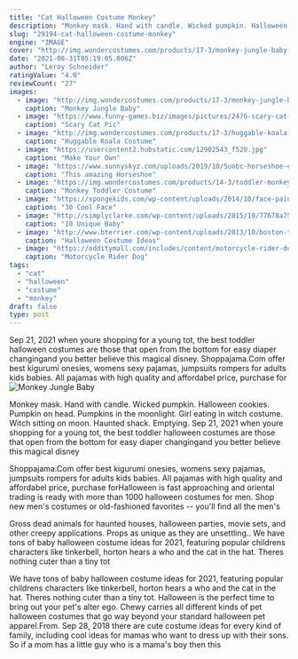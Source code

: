 ```yaml
---
title: "Cat Halloween Costume Monkey"
description: "Monkey mask. Hand with candle. Wicked pumpkin. Halloween cookies. Pumpkin on head. Pumpkins in the moonlight. Girl eating in witch costume. Witch sitting on moon. Haunted shack. Emptying"
slug: "29194-cat-halloween-costume-monkey"
engine: "IMAGE"
cover: "http://img.wondercostumes.com/products/17-3/monkey-jungle-baby-boys-costume.jpg"
date: "2021-08-31T05:19:05.006Z"
author: "Leroy Schneider"
ratingValue: "4.0"
reviewCount: "27"
images:
  - image: "http://img.wondercostumes.com/products/17-3/monkey-jungle-baby-boys-costume.jpg"
    caption: "Monkey Jungle Baby"
  - image: "https://www.funny-games.biz/images/pictures/2476-scary-cat-pic.jpg"
    caption: "Scary Cat Pic"
  - image: "http://img.wondercostumes.com/products/17-3/huggable-koala-costume.jpg"
    caption: "Huggable Koala Costume"
  - image: "https://usercontent2.hubstatic.com/12902543_f520.jpg"
    caption: "Make Your Own"
  - image: "https://www.sunnyskyz.com/uploads/2019/10/5uobc-horseshoe-crab-costume.jpg"
    caption: "This amazing Horseshoe"
  - image: "https://img.wondercostumes.com/products/14-3/toddler-monkey-costume.jpg"
    caption: "Monkey Toddler Costume"
  - image: "https://spongekids.com/wp-content/uploads/2014/10/face-painting-ideas-for-kids/28-easy-cat-face-paint.jpg"
    caption: "30 Cool Face"
  - image: "http://simplyclarke.com/wp-content/uploads/2015/10/77678a75932cba3f42cd8aefe3dff2ba.jpg"
    caption: "10 Unique Baby"
  - image: "http://www.bterrier.com/wp-content/uploads/2013/10/boston-terrier-dog-skunk-costume.jpg"
    caption: "Halloween Costume Ideas"
  - image: "https://odditymall.com/includes/content/motorcycle-rider-dog-costume-harness-0.jpg"
    caption: "Motorcycle Rider Dog"
tags:
  - "cat"
  - "halloween"
  - "costume"
  - "monkey"
draft: false
type: post
---
```


Sep 21, 2021 when youre shopping for a young tot, the best toddler halloween costumes are those that open from the bottom for easy diaper changingand you better believe this magical disney. Shoppajama.Com offer best kigurumi onesies, womens sexy pajamas, jumpsuits rompers for adults kids babies. All pajamas with high quality and affordabel price, purchase for
![Monkey Jungle Baby](http://img.wondercostumes.com/products/17-3/monkey-jungle-baby-boys-costume.jpg "Monkey Jungle Baby")

Monkey mask. Hand with candle. Wicked pumpkin. Halloween cookies. Pumpkin on head. Pumpkins in the moonlight. Girl eating in witch costume. Witch sitting on moon. Haunted shack. Emptying. Sep 21, 2021 when youre shopping for a young tot, the best toddler halloween costumes are those that open from the bottom for easy diaper changingand you better believe this magical disney
<!--inArticleAds-->

<!--galleryOne-->

Shoppajama.Com offer best kigurumi onesies, womens sexy pajamas, jumpsuits rompers for adults kids babies. All pajamas with high quality and affordabel price, purchase forHalloween is fast approaching and oriental trading is ready with more than 1000 halloween costumes for men. Shop new men's costumes or old-fashioned favorites -- you'll find all the men's
<!--inArticleAds-->

<!--galleryTwo-->

Gross dead animals for haunted houses, halloween parties, movie sets, and other creepy applications. Props as unique as they are unsettling.. We have tons of baby halloween costume ideas for 2021, featuring popular childrens characters like tinkerbell, horton hears a who and the cat in the hat. Theres nothing cuter than a tiny tot
<!--galleryThree-->

We have tons of baby halloween costume ideas for 2021, featuring popular childrens characters like tinkerbell, horton hears a who and the cat in the hat. Theres nothing cuter than a tiny tot. Halloween is the perfect time to bring out your pet's alter ego. Chewy carries all different kinds of pet halloween costumes that go way beyond your standard halloween pet apparel.From. Sep 28, 2018 there are cute costume ideas for every kind of family, including cool ideas for mamas who want to dress up with their sons. So if a mom has a little guy who is a mama's boy then this